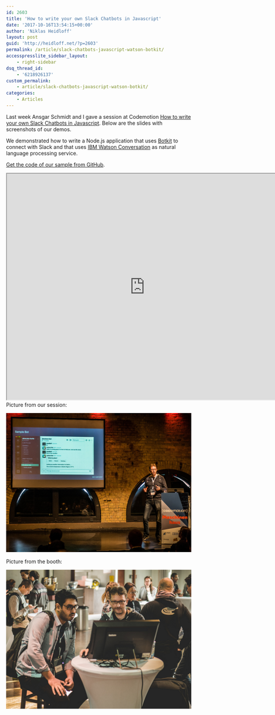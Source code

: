 ```yaml
---
id: 2603
title: 'How to write your own Slack Chatbots in Javascript'
date: '2017-10-16T13:54:15+00:00'
author: 'Niklas Heidloff'
layout: post
guid: 'http://heidloff.net/?p=2603'
permalink: /article/slack-chatbots-javascript-watson-botkit/
accesspresslite_sidebar_layout:
    - right-sidebar
dsq_thread_id:
    - '6218926137'
custom_permalink:
    - article/slack-chatbots-javascript-watson-botkit/
categories:
    - Articles
---
```


Last week Ansgar Schmidt and I gave a session at Codemotion [How to write your own Slack Chatbots in Javascript](https://berlin2017.codemotionworld.com/talk-detail/?detail=6962). Below are the slides with screenshots of our demos.

We demonstrated how to write a Node.js application that uses [Botkit](https://github.com/howdyai/botkit) to connect with Slack and that uses [IBM Watson Conversation](https://www.ibm.com/watson/developercloud/conversation.html) as natural language processing service.

[Get the code of our sample from GitHub](https://github.com/nheidloff/slack-watson-bot).

<iframe allowfullscreen="" height="615" mozallowfullscreen="" src="https://www.slideshare.net/slideshow/embed_code/80694351" webkitallowfullscreen="" width="750"></iframe>Picture from our session:

![image](/assets/img/2017/11/codemotion-nh.jpg)

Picture from the booth:

![image](/assets/img/2017/10/codemotion-booth.jpg)